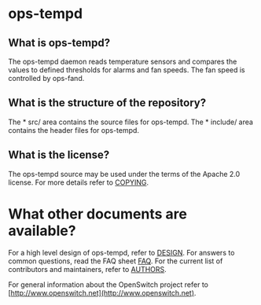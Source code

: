 ops-tempd
=========

What is ops-tempd?
------------------
The ops-tempd daemon reads temperature sensors and compares the values to defined thresholds for alarms and fan speeds. The fan speed is controlled by ops-fand.

What is the structure of the repository?
----------------------------------------
The * src/ area contains the source files for ops-tempd.
The * include/ area contains the header files for ops-tempd.

What is the license?
--------------------
The ops-tempd source may be used under the terms of the Apache 2.0 license. For more details refer to [COPYING](https://git.openswitch.net/cgit/openswitch/ops-tempd/tree/COPYING).

What other documents are available?
===================================
For a high level design of ops-tempd, refer to [DESIGN](https://www.openswitch.net/documents/dev/ops-tempd/DESIGN).
For answers to common questions, read the FAQ sheet [FAQ](https://git.openswitch.net/cgit/openswitch/ops-tempd/tree/FAQ.md).
For the current list of contributors and maintainers, refer to [AUTHORS](https://git.openswitch.net/cgit/openswitch/ops-tempd/tree/AUTHORS.md).

For general information about the OpenSwitch project refer to [http://www.openswitch.net](http://www.openswitch.net).
